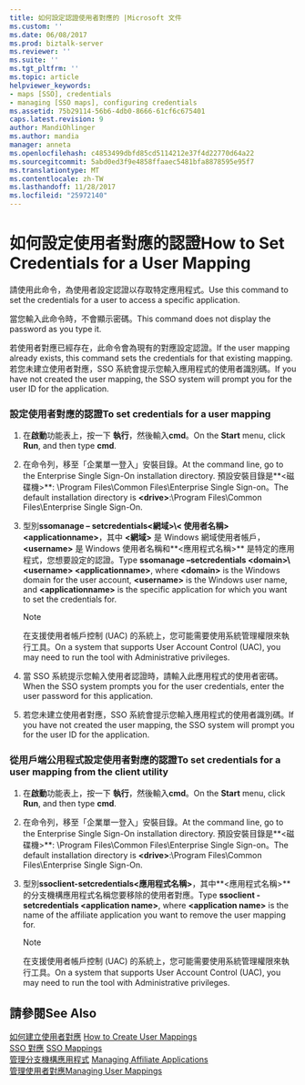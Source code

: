 ```yaml
---
title: 如何設定認證使用者對應的 |Microsoft 文件
ms.custom: ''
ms.date: 06/08/2017
ms.prod: biztalk-server
ms.reviewer: ''
ms.suite: ''
ms.tgt_pltfrm: ''
ms.topic: article
helpviewer_keywords:
- maps [SSO], credentials
- managing [SSO maps], configuring credentials
ms.assetid: 75b29114-56b6-4db0-8666-61cf6c675401
caps.latest.revision: 9
author: MandiOhlinger
ms.author: mandia
manager: anneta
ms.openlocfilehash: c4853499dbfd85cd5114212e37f4d22770d64a22
ms.sourcegitcommit: 5abd0ed3f9e4858ffaaec5481bfa8878595e95f7
ms.translationtype: MT
ms.contentlocale: zh-TW
ms.lasthandoff: 11/28/2017
ms.locfileid: "25972140"
---
```

# <a name="how-to-set-credentials-for-a-user-mapping"></a><span data-ttu-id="387d6-102">如何設定使用者對應的認證</span><span class="sxs-lookup"><span data-stu-id="387d6-102">How to Set Credentials for a User Mapping</span></span>
<span data-ttu-id="387d6-103">請使用此命令，為使用者設定認證以存取特定應用程式。</span><span class="sxs-lookup"><span data-stu-id="387d6-103">Use this command to set the credentials for a user to access a specific application.</span></span>  
  
 <span data-ttu-id="387d6-104">當您輸入此命令時，不會顯示密碼。</span><span class="sxs-lookup"><span data-stu-id="387d6-104">This command does not display the password as you type it.</span></span>  
  
 <span data-ttu-id="387d6-105">若使用者對應已經存在，此命令會為現有的對應設定認證。</span><span class="sxs-lookup"><span data-stu-id="387d6-105">If the user mapping already exists, this command sets the credentials for that existing mapping.</span></span> <span data-ttu-id="387d6-106">若您未建立使用者對應，SSO 系統會提示您輸入應用程式的使用者識別碼。</span><span class="sxs-lookup"><span data-stu-id="387d6-106">If you have not created the user mapping, the SSO system will prompt you for the user ID for the application.</span></span>  
  
### <a name="to-set-credentials-for-a-user-mapping"></a><span data-ttu-id="387d6-107">設定使用者對應的認證</span><span class="sxs-lookup"><span data-stu-id="387d6-107">To set credentials for a user mapping</span></span>  
  
1.  <span data-ttu-id="387d6-108">在**啟動**功能表上，按一下 **執行**，然後輸入**cmd**。</span><span class="sxs-lookup"><span data-stu-id="387d6-108">On the **Start** menu, click **Run**, and then type **cmd**.</span></span>  
  
2.  <span data-ttu-id="387d6-109">在命令列，移至「企業單一登入」安裝目錄。</span><span class="sxs-lookup"><span data-stu-id="387d6-109">At the command line, go to the Enterprise Single Sign-On installation directory.</span></span> <span data-ttu-id="387d6-110">預設安裝目錄是**\<磁碟機\>**: \Program Files\Common Files\Enterprise Single Sign-on。</span><span class="sxs-lookup"><span data-stu-id="387d6-110">The default installation directory is **\<drive\>**:\Program Files\Common Files\Enterprise Single Sign-On.</span></span>  
  
3.  <span data-ttu-id="387d6-111">型別**ssomanage – setcredentials\<網域\>\\< 使用者名稱\> \<applicationname\>**，其中 **\<網域\>** 是 Windows 網域使用者帳戶，  **\<username\>** 是 Windows 使用者名稱和**\<應用程式名稱\>** 是特定的應用程式，您想要設定的認證。</span><span class="sxs-lookup"><span data-stu-id="387d6-111">Type **ssomanage –setcredentials \<domain\>\\<username\> \<applicationname\>**, where **\<domain\>** is the Windows domain for the user account, **\<username\>** is the Windows user name, and **\<applicationname\>** is the specific application for which you want to set the credentials for.</span></span>  
  
    > [!NOTE]
    >  <span data-ttu-id="387d6-112">在支援使用者帳戶控制 (UAC) 的系統上，您可能需要使用系統管理權限來執行工具。</span><span class="sxs-lookup"><span data-stu-id="387d6-112">On a system that supports User Account Control (UAC), you may need to run the tool with Administrative privileges.</span></span>  
  
4.  <span data-ttu-id="387d6-113">當 SSO 系統提示您輸入使用者認證時，請輸入此應用程式的使用者密碼。</span><span class="sxs-lookup"><span data-stu-id="387d6-113">When the SSO system prompts you for the user credentials, enter the user password for this application.</span></span>  
  
5.  <span data-ttu-id="387d6-114">若您未建立使用者對應，SSO 系統會提示您輸入應用程式的使用者識別碼。</span><span class="sxs-lookup"><span data-stu-id="387d6-114">If you have not created the user mapping, the SSO system will prompt you for the user ID for the application.</span></span>  
  
### <a name="to-set-credentials-for-a-user-mapping-from-the-client-utility"></a><span data-ttu-id="387d6-115">從用戶端公用程式設定使用者對應的認證</span><span class="sxs-lookup"><span data-stu-id="387d6-115">To set credentials for a user mapping from the client utility</span></span>  
  
1.  <span data-ttu-id="387d6-116">在**啟動**功能表上，按一下 **執行**，然後輸入**cmd**。</span><span class="sxs-lookup"><span data-stu-id="387d6-116">On the **Start** menu, click **Run**, and then type **cmd**.</span></span>  
  
2.  <span data-ttu-id="387d6-117">在命令列，移至「企業單一登入」安裝目錄。</span><span class="sxs-lookup"><span data-stu-id="387d6-117">At the command line, go to the Enterprise Single Sign-On installation directory.</span></span> <span data-ttu-id="387d6-118">預設安裝目錄是**\<磁碟機\>**: \Program Files\Common Files\Enterprise Single Sign-on。</span><span class="sxs-lookup"><span data-stu-id="387d6-118">The default installation directory is **\<drive\>**:\Program Files\Common Files\Enterprise Single Sign-On.</span></span>  
  
3.  <span data-ttu-id="387d6-119">型別**ssoclient-setcredentials\<應用程式名稱\>**，其中**\<應用程式名稱\>** 的分支機構應用程式名稱您要移除的使用者對應。</span><span class="sxs-lookup"><span data-stu-id="387d6-119">Type **ssoclient -setcredentials \<application name\>**, where **\<application name\>** is the name of the affiliate application you want to remove the user mapping for.</span></span>  
  
    > [!NOTE]
    >  <span data-ttu-id="387d6-120">在支援使用者帳戶控制 (UAC) 的系統上，您可能需要使用系統管理權限來執行工具。</span><span class="sxs-lookup"><span data-stu-id="387d6-120">On a system that supports User Account Control (UAC), you may need to run the tool with Administrative privileges.</span></span>  
  
## <a name="see-also"></a><span data-ttu-id="387d6-121">請參閱</span><span class="sxs-lookup"><span data-stu-id="387d6-121">See Also</span></span>  
 <span data-ttu-id="387d6-122">[如何建立使用者對應](../core/how-to-create-user-mappings.md) </span><span class="sxs-lookup"><span data-stu-id="387d6-122">[How to Create User Mappings](../core/how-to-create-user-mappings.md) </span></span>  
 <span data-ttu-id="387d6-123">[SSO 對應](../core/sso-mappings.md) </span><span class="sxs-lookup"><span data-stu-id="387d6-123">[SSO Mappings](../core/sso-mappings.md) </span></span>  
 <span data-ttu-id="387d6-124">[管理分支機構應用程式](../core/managing-affiliate-applications.md) </span><span class="sxs-lookup"><span data-stu-id="387d6-124">[Managing Affiliate Applications](../core/managing-affiliate-applications.md) </span></span>  
 [<span data-ttu-id="387d6-125">管理使用者對應</span><span class="sxs-lookup"><span data-stu-id="387d6-125">Managing User Mappings</span></span>](../core/managing-user-mappings.md)